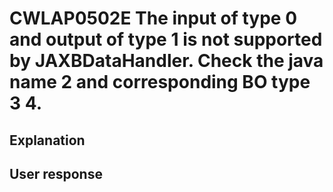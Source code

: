 # CWLAP0502E The input of type 0 and output of type 1 is not supported by JAXBDataHandler. Check the java name 2 and corresponding BO type 3 4.

## Explanation

## User response